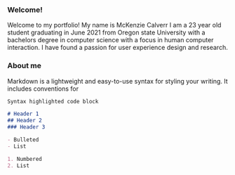 ### Welcome! 

Welcome to my portfolio! My name is McKenzie Calverr I am a 23 year old student graduating in June 2021 from Oregon state University with a bachelors degree in computer science with a focus in human computer interaction. I have found a passion for user experience design and research. 

### About me

Markdown is a lightweight and easy-to-use syntax for styling your writing. It includes conventions for

```markdown
Syntax highlighted code block

# Header 1
## Header 2
### Header 3

- Bulleted
- List

1. Numbered
2. List


